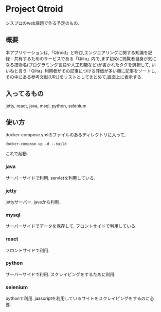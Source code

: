 # Project Qtroid
シスプロのweb課題で作る予定のもの.

## 概要
本アプリケーションは,「Qtroid」と呼び,エンジニアリングに関する知識を記録・共有するためのサービスである「Qiita」内で,まず初めに閲覧者自身が気になる技術名(プログラミング言語や人工知能など)が書かれたタグを選択して, いいねと言う「Qiita」利用者がその記事につける評価が多い順に記事をソートし,その中にある参考文献(URL)をリストとしてまとめて,画面上に表示する.

## 入ってるもの
jetty, react, java, msql, python, selenium

## 使い方
docker-compose.ymlのファイルのあるディレクトリに入って, 

` docker-compose up -d --build `

これで起動.

### java
サーバーサイドで利用. servletを利用している.

### jetty
jettyサーバー. javaから利用.

### mysql
サーバーサイドでデータを保存して, フロントサイドで利用している.

### react
フロントサイドで利用. 

### python
サーバーサイドで利用. スクレイピングをするために利用.

### selenium
pythonで利用. jaascriptを利用しているサイトをスクレイピングをするのに必要.
